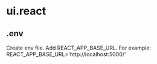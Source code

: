 # ui.react

## .env  
Create env file. Add REACT_APP_BASE_URL. For example: REACT_APP_BASE_URL='http://localhost:5000/'
